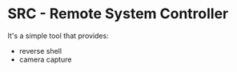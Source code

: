# SRC - Remote System Controller 
It's a simple tool that provides:
 - reverse shell
 - camera capture
